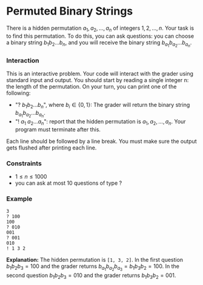 # Permuted Binary Strings

There is a hidden permutation $a_1, a_2,\dots, a_n$ of integers $1, 2,\dots, n$. Your task is to find this permutation.
To do this, you can ask questions: you can choose a binary string $b_1b_2\dots b_n$, and you will receive the binary
string $b_{a_1}b_{a_2}\dots b_{a_n}$.

### Interaction

This is an interactive problem. Your code will interact with the grader using standard input and output. You should
start by reading a single integer n: the length of the permutation.
On your turn, you can print one of the following:

* "$?\ b_1b_2\dots b_n$", where $b_i\in\{0, 1\}:$ The grader will return the binary
  string $b_{a_1}b_{a_2}\dots b_{a_n}$.
* "$!\ a_1\ a_2 \dots a_n$": report that the hidden permutation is $a_1, a_2,\dots, a_n$. Your program must terminate
  after this.

Each line should be followed by a line break. You must make sure the output gets flushed after printing each line.

### Constraints

* $1 \le n \le 1000$
* you can ask at most 10 questions of type ?

### Example

```
3
? 100
100
? 010
001
? 001
010
! 1 3 2
```

**Explanation:** The hidden permutation is `[1, 3, 2]`. In the first question $b_1b_2b_3 = 100$ and the grader
returns $b_{a_1}b_{a_2}b_{a_3} = b_1b_3b_2 = 100$. In the second question $b_1b_2b_3 = 010$ and the grader
returns $b_1b_3b_2 = 001$.
